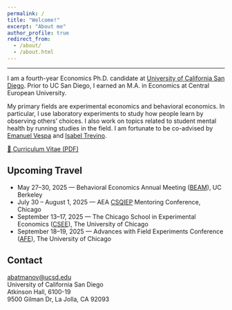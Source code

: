 ```yaml
---
permalink: /
title: "Welcome!"
excerpt: "About me"
author_profile: true
redirect_from: 
  - /about/
  - /about.html
---
```


------
I am a fourth-year Economics Ph.D. candidate at [University of California San Diego](https://economics.ucsd.edu). Prior to UC San Diego, I earned an M.A. in Economics at Central European University.

My primary fields are experimental economics and behavioral economics. In particular, I use laboratory experiments to study how people learn by observing others’ choices. I also work on topics related to student mental health by running studies in the field. I am fortunate to be co-advised by [Emanuel Vespa](https://sites.google.com/site/emanuelvespa/) and [Isabel Trevino](https://econweb.ucsd.edu/~itrevino/).

[📄 Curriculum Vitae (PDF)](/files/CV_Alisher_2025_03.pdf)

<!-- You can find the pronunciation of my first name [here](https://www.howtopronounce.com/alisher#google_vignette). -->

Upcoming Travel
------
- May 27–30, 2025 — Behavioral Economics Annual Meeting ([BEAM](https://blogs.cornell.edu/beam/beam2025/)), UC Berkeley  
- July 30 – August 1, 2025 — AEA [CSQIEP](https://www.aeaweb.org/about-aea/committees/csqiep/mentor-conference) Mentoring Conference, Chicago  
- September 13–17, 2025 — The Chicago School in Experimental Economics ([CSEE](https://voices.uchicago.edu/jlist/the-chicago-school-in-experimental-economics-2025/)), The University of Chicago  
- September 18–19, 2025 — Advances with Field Experiments Conference ([AFE](https://economics.uchicago.edu/advances-with-field-experiments-conference)), The University of Chicago  


<!-- - <span style="color:#333333"><strong>Aug 18-21, 2025 -- SITE, Stanford</strong></span>   -->
<!-- - <span style="color:#333333"><strong>June 20-21, 2025 -- Summer Institute in Theory-Based Experiments (CTESS), Caltech</strong></span>   -->


Contact 
------
[abatmanov@ucsd.edu](mailto:abatmanov@ucsd.edu)\
University of California San Diego\
Atkinson Hall, 6100-19\
9500 Gilman Dr, La Jolla, CA 92093